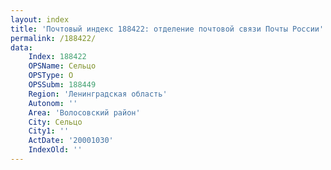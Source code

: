 ```yaml
---
layout: index
title: 'Почтовый индекс 188422: отделение почтовой связи Почты России'
permalink: /188422/
data:
    Index: 188422
    OPSName: Сельцо
    OPSType: О
    OPSSubm: 188449
    Region: 'Ленинградская область'
    Autonom: ''
    Area: 'Волосовский район'
    City: Сельцо
    City1: ''
    ActDate: '20001030'
    IndexOld: ''
---
```

